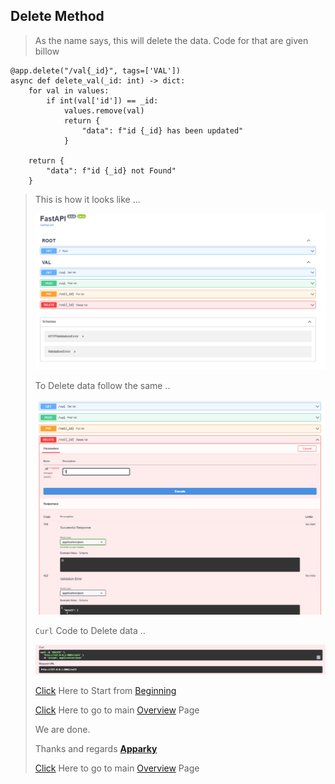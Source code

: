 ## Delete Method
>
> As the name says, this will delete the data. Code for that are given billow
> 
```commandline
@app.delete("/val{_id}", tags=['VAL'])
async def delete_val(_id: int) -> dict:
    for val in values:
        if int(val['id']) == _id:
            values.remove(val)
            return {
                "data": f"id {_id} has been updated"
            }

    return {
        "data": f"id {_id} not Found"
    }
```
> This is how it looks like ...
> 
> [![DeleteMethod](../ss/ss24.PNG)](https://apparky.vercel.app/)
> 
> To Delete data follow the same ..
> 
> [![DeleteExecute](../ss/ss25.PNG)](https://apparky.vercel.app/)
> 
> `Curl` Code to Delete data ..
> 
> [![CurlDelete](../ss/ss27.PNG)](https://apparky.vercel.app/)
> 
> 
> 
> [Click](step_1_basic_API.md) Here to Start from [Beginning](step_1_basic_API.md) 
> 
> [Click](../README.md) Here to go to main [Overview](../README.md) Page 
> 
> We are done.
> 
> Thanks and regards [**Apparky**](https://apparky.vercel.app/)
> 
> 
> 
> [Click](../README.md) Here to go to main [Overview](../README.md) Page 